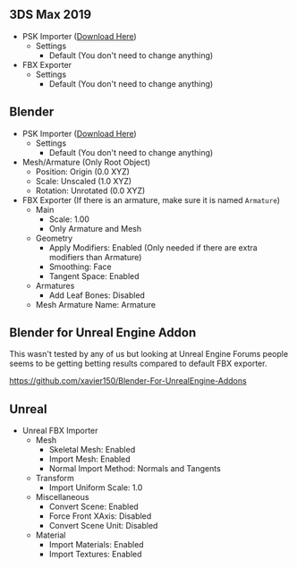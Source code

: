 ## 3DS Max 2019
* PSK Importer ([Download Here](https://www.gildor.org/projects/unactorx))
    - Settings
        - Default (You don't need to change anything)
* FBX Exporter
    - Settings
        - Default (You don't need to change anything)

## Blender
* PSK Importer ([Download Here](https://github.com/Befzz/blender3d_import_psk_psa))
    - Settings
        - Default (You don't need to change anything)
* Mesh/Armature (Only Root Object)
    - Position: Origin (0.0 XYZ)
    - Scale: Unscaled (1.0 XYZ)
    - Rotation: Unrotated (0.0 XYZ)
* FBX Exporter (If there is an armature, make sure it is named `Armature`)
    - Main
        - Scale: 1.00
        - Only Armature and Mesh
    - Geometry
        - Apply Modifiers: Enabled (Only needed if there are extra modifiers than Armature)
        - Smoothing: Face
        - Tangent Space: Enabled
    - Armatures
        - Add Leaf Bones: Disabled
    - Mesh Armature Name: Armature

## Blender for Unreal Engine Addon

This wasn't tested by any of us but looking at Unreal Engine Forums people seems to be getting betting results compared to default FBX exporter.

https://github.com/xavier150/Blender-For-UnrealEngine-Addons

## Unreal
* Unreal FBX Importer
    - Mesh
        - Skeletal Mesh: Enabled
        - Import Mesh: Enabled
        - Normal Import Method: Normals and Tangents
    - Transform
        - Import Uniform Scale: 1.0
    - Miscellaneous
        - Convert Scene: Enabled
        - Force Front XAxis: Disabled
        - Convert Scene Unit: Disabled
    - Material
        - Import Materials: Enabled
        - Import Textures: Enabled
